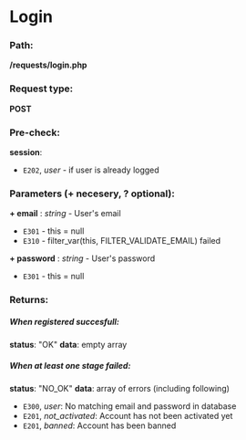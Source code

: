 # Login


### Path:
**/requests/login.php**


### Request type:
**POST**


### Pre-check:

**session**:
* `E202`, *user* - if user is already logged


### Parameters (+ necesery, ? optional):

**+ email** : *string* - User's email
* `E301` - this = null
* `E310` - filter_var(this, FILTER_VALIDATE_EMAIL) failed

**+ password** : *string* - User's password
* `E301` - this = null


### Returns:

##### When registered succesfull:
**status**: "OK"
**data**: empty array

##### When at least one stage failed:
**status**: "NO_OK" 
**data**: array of errors (including following)
* `E300`, *user*: No matching email and password in database
* `E201`, *not_activated*: Account has not been activated yet
* `E201`, *banned*: Account has been banned
